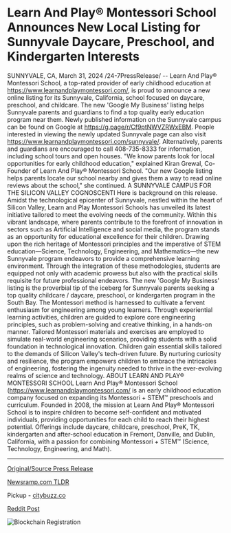 # Learn And Play® Montessori School Announces New Local Listing for Sunnyvale Daycare, Preschool, and Kindergarten Interests

SUNNYVALE, CA, March 31, 2024 /24-7PressRelease/ -- Learn And Play® Montessori School, a top-rated provider of early childhood education at https://www.learnandplaymontessori.com/, is proud to announce a new online listing for its Sunnyvale, California, school focused on daycare, preschool, and childcare. The new 'Google My Business' listing helps Sunnyvale parents and guardians to find a top quality early education program near them.  Newly published information on the Sunnyvale campus can be found on Google at https://g.page/r/Cf9ptNWVZRWxEBM. People interested in viewing the newly updated Sunnyvale page can also visit https://www.learnandplaymontessori.com/sunnyvale/. Alternatively, parents and guardians are encouraged to call 408-735-8333 for information, including school tours and open houses.   "We know parents look for local opportunities for early childhood education," explained Kiran Grewal, Co-Founder of Learn And Play® Montessori School. "Our new Google listing helps parents locate our school nearby and gives them a way to read online reviews about the school," she continued.  A SUNNYVALE CAMPUS FOR THE SILICON VALLEY COGNOSCENTI  Here is background on this release. Amidst the technological epicenter of Sunnyvale, nestled within the heart of Silicon Valley, Learn and Play Montessori Schools has unveiled its latest initiative tailored to meet the evolving needs of the community. Within this vibrant landscape, where parents contribute to the forefront of innovation in sectors such as Artificial Intelligence and social media, the program stands as an opportunity for educational excellence for their children. Drawing upon the rich heritage of Montessori principles and the imperative of STEM education—Science, Technology, Engineering, and Mathematics—the new Sunnyvale program endeavors to provide a comprehensive learning environment. Through the integration of these methodologies, students are equipped not only with academic prowess but also with the practical skills requisite for future professional endeavors. The new 'Google My Business' listing is the proverbial tip of the iceberg for Sunnyvale parents seeking a top quality childcare / daycare, preschool, or kindergarten program in the South Bay.  The Montessori method is harnessed to cultivate a fervent enthusiasm for engineering among young learners. Through experiential learning activities, children are guided to explore core engineering principles, such as problem-solving and creative thinking, in a hands-on manner. Tailored Montessori materials and exercises are employed to simulate real-world engineering scenarios, providing students with a solid foundation in technological innovation. Children gain essential skills tailored to the demands of Silicon Valley's tech-driven future. By nurturing curiosity and resilience, the program empowers children to embrace the intricacies of engineering, fostering the ingenuity needed to thrive in the ever-evolving realms of science and technology.  ABOUT LEARN AND PLAY® MONTESSORI SCHOOL  Learn And Play® Montessori School (https://www.learnandplaymontessori.com/ is an early childhood education company focused on expanding its Montessori + STEM™ preschools and curriculum. Founded in 2008, the mission at Learn And Play® Montessori School is to inspire children to become self-confident and motivated individuals, providing opportunities for each child to reach their highest potential. Offerings include daycare, childcare, preschool, PreK, TK, kindergarten and after-school education in Fremont, Danville, and Dublin, California, with a passion for combining Montessori + STEM™ (Science, Technology, Engineering, and Math). 

---

[Original/Source Press Release](https://www.24-7pressrelease.com/press-release/509673/learn-and-play-montessori-school-announces-new-local-listing-for-sunnyvale-daycare-preschool-and-kindergarten-interests)
                    

[Newsramp.com TLDR](https://newsramp.com/curated-news/learn-and-play-r-montessori-school-announces-new-online-listing-for-sunnyvale-campus/7ab68667f4bf78ffe050d5bdebe721c3) 


Pickup - [citybuzz.co](https://citybuzz.co/2024/03/31/learn-and-play-r-montessori-school-unveils-new-listing-for-sunnyvale-childcare-and-early-education)
 



[Reddit Post](https://www.reddit.com/r/newsramp/comments/1bs4i28/learn_and_play_montessori_school_announces_new/) 



![Blockchain Registration](https://cdn.newsramp.app/24-7PressRelease/qrcode/243/31/wallSm_v.webp)